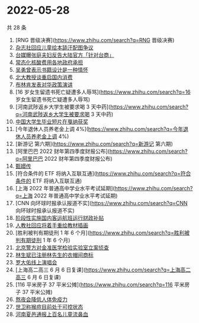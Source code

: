# 2022-05-28

共 28 条

<!-- BEGIN ZHIHUSEARCH -->
<!-- 最后更新时间 Sat May 28 2022 16:10:36 GMT+0800 (China Standard Time) -->
1. [RNG 晋级决赛](https://www.zhihu.com/search?q=RNG 晋级决赛)
1. [杂志社回应儿童绘本舔汗配图争议](https://www.zhihu.com/search?q=杂志社回应儿童绘本舔汗配图争议)
1. [台媒曝张庭夫妇反告大陆官方「针对台商」](https://www.zhihu.com/search?q=台媒曝张庭夫妇反告大陆官方「针对台商」)
1. [常态化核酸费用各地政府承担](https://www.zhihu.com/search?q=常态化核酸费用各地政府承担)
1. [吴勇曾表示书籍设计是一种情怀](https://www.zhihu.com/search?q=吴勇曾表示书籍设计是一种情怀)
1. [北大教授谈重启国内消费](https://www.zhihu.com/search?q=北大教授谈重启国内消费)
1. [布林肯发表对华政策演讲](https://www.zhihu.com/search?q=布林肯发表对华政策演讲)
1. [16 岁女生留遗书死亡疑遭多人辱骂](https://www.zhihu.com/search?q=16 岁女生留遗书死亡疑遭多人辱骂)
1. [河南武陟返乡大学生被要求喝 3 天中药](https://www.zhihu.com/search?q=河南武陟返乡大学生被要求喝 3 天中药)
1. [中国大学生毕业短片在戛纳获奖](https://www.zhihu.com/search?q=中国大学生毕业短片在戛纳获奖)
1. [今年退休人员养老金上调 4%](https://www.zhihu.com/search?q=今年退休人员养老金上调 4%)
1. [新游记 第六期](https://www.zhihu.com/search?q=新游记 第六期)
1. [阿里巴巴 2022 财年第四季度财报公布](https://www.zhihu.com/search?q=阿里巴巴 2022 财年第四季度财报公布)
1. [甄嬛传](https://www.zhihu.com/search?q=甄嬛传)
1. [符合条件的 ETF 将纳入互联互通](https://www.zhihu.com/search?q=符合条件的 ETF 将纳入互联互通)
1. [上海 2022 年普通高中学业水平考试延期](https://www.zhihu.com/search?q=上海 2022 年普通高中学业水平考试延期)
1. [CNN 向环球时报承认报道不实](https://www.zhihu.com/search?q=CNN 向环球时报承认报道不实)
1. [阶段性实施国内客运航班运行财政补贴](https://www.zhihu.com/search?q=阶段性实施国内客运航班运行财政补贴)
1. [人教社回应将着手重绘教材插画](https://www.zhihu.com/search?q=人教社回应将着手重绘教材插画)
1. [胜利被判有期徒刑 1 年 6 个月](https://www.zhihu.com/search?q=胜利被判有期徒刑 1 年 6 个月)
1. [北京警方对金准医学检验实验室立案侦查](https://www.zhihu.com/search?q=北京警方对金准医学检验实验室立案侦查)
1. [林生斌已注册林先生的衣帽间商标](https://www.zhihu.com/search?q=林生斌已注册林先生的衣帽间商标)
1. [罗大佑线上演唱会](https://www.zhihu.com/search?q=罗大佑线上演唱会)
1. [上海高二高三 6 月 6 日复课](https://www.zhihu.com/search?q=上海高二高三 6 月 6 日复课)
1. [116 平米房子 37 平米公摊](https://www.zhihu.com/search?q=116 平米房子 37 平米公摊)
1. [熬夜会降低人体免疫力](https://www.zhihu.com/search?q=熬夜会降低人体免疫力)
1. [世卫称猴痘目前处于可控状态](https://www.zhihu.com/search?q=世卫称猴痘目前处于可控状态)
1. [河南夏邑通报上百名儿童流鼻血](https://www.zhihu.com/search?q=河南夏邑通报上百名儿童流鼻血)
<!-- END ZHIHUSEARCH -->

